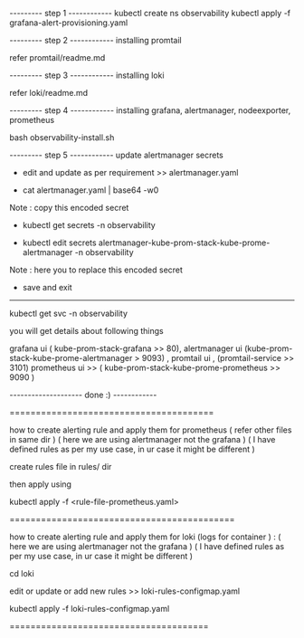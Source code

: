--------- step 1 ------------
kubectl create ns observability
kubectl apply -f grafana-alert-provisioning.yaml

--------- step 2 ------------ installing promtail 

refer promtail/readme.md

--------- step 3 ------------ installing loki

refer loki/readme.md

--------- step 4 ------------ installing grafana, alertmanager, nodeexporter, prometheus

bash observability-install.sh

--------- step 5 ------------  update alertmanager secrets

- edit and update as per requirement >>  alertmanager.yaml

- cat alertmanager.yaml | base64 -w0

Note : copy this encoded secret

- kubectl get secrets -n observability

- kubectl edit secrets alertmanager-kube-prom-stack-kube-prome-alertmanager -n observability

Note : here you to replace this encoded secret 

- save and exit

----------------------------------

kubectl get svc -n observability

you will get details about following things

grafana ui ( kube-prom-stack-grafana >> 80), 
alertmanager ui (kube-prom-stack-kube-prome-alertmanager > 9093) , 
promtail ui , (promtail-service >> 3101)
prometheus ui >> ( kube-prom-stack-kube-prome-prometheus >> 9090 )



-------------------- done :) ------------

=======================================

how to create alerting rule and apply them for prometheus  ( refer other files in same dir ) ( here we are using alertmanager not the grafana )  ( I have defined rules as per my use case, in ur case it might be different )

create rules file in rules/ dir

then apply using 

kubectl apply -f <rule-file-prometheus.yaml>

===========================================

how to create alerting rule and apply them for loki (logs for container ) : ( here we are using alertmanager not the grafana )  ( I have defined rules as per my use case, in ur case it might be different )

cd loki

edit or update or add new rules >>    loki-rules-configmap.yaml 

kubectl apply -f loki-rules-configmap.yaml 

======================================